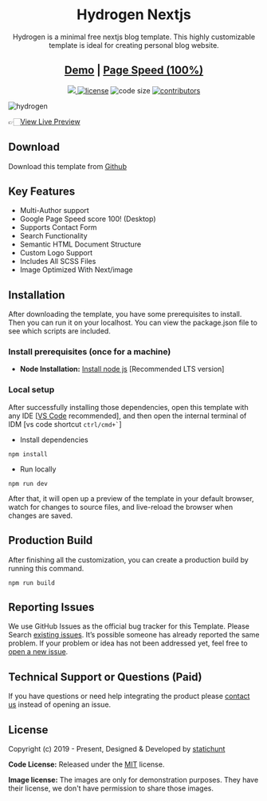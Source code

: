<h1 align=center>Hydrogen Nextjs</h1>
<p align=center>Hydrogen is a minimal free nextjs blog template. This highly customizable template is ideal for creating personal blog website.</p>
<h2 align="center"> <a target="_blank" href="https://hydrogen-nextjs.vercel.app/" rel="nofollow">Demo</a> | <a  target="_blank" href="https://pagespeed.web.dev/report?url=https%3A%2F%2Fhydrogen-nextjs.vercel.app%2F&form_factor=desktop">Page Speed (100%)</a>
</h2>

<p align=center>
  <a href="https://github.com/vercel/next.js/releases/tag/v13.0.6" alt="Contributors">
    <img src="https://img.shields.io/static/v1?label=NEXTJS&message=13.0&color=000&logo=nextjs" />
  </a>

  <a href="https://github.com/statichunt/hydrogen-nextjs/blob/main/LICENSE">
    <img src="https://img.shields.io/github/license/statichunt/hydrogen-nextjs" alt="license"></a>

  <img src="https://img.shields.io/github/languages/code-size/statichunt/hydrogen-nextjs" alt="code size">

  <a href="https://github.com/statichunt/hydrogen-nextjs/graphs/contributors">
    <img src="https://img.shields.io/github/contributors/statichunt/hydrogen-nextjs" alt="contributors"></a>
</p>

![hydrogen](https://demo.gethugothemes.com/thumbnails/hydrogen.png)

👉🏻[View Live Preview](https://hydrogen-nextjs.vercel.app/)

<!-- download -->
## Download

Download this template from [Github](https://github.com/statichunt/hydrogen-nextjs/archive/main.zip)

## Key Features

- Multi-Author support
- Google Page Speed score 100! (Desktop)
- Supports Contact Form
- Search Functionality
- Semantic HTML Document Structure
- Custom Logo Support
- Includes All SCSS Files
- Image Optimized With Next/image

<!-- installation -->
## Installation

After downloading the template, you have some prerequisites to install. Then you can run it on your localhost. You can view the package.json file to see which scripts are included.

### Install prerequisites (once for a machine)

- **Node Installation:** [Install node js](https://nodejs.org/en/download/) [Recommended LTS version]

### Local setup

After successfully installing those dependencies, open this template with any IDE [[VS Code](https://code.visualstudio.com/) recommended], and then open the internal terminal of IDM [vs code shortcut <code>ctrl/cmd+\`</code>]

- Install dependencies

```
npm install
```

- Run locally

```
npm run dev
```

After that, it will open up a preview of the template in your default browser, watch for changes to source files, and live-reload the browser when changes are saved.

## Production Build

After finishing all the customization, you can create a production build by running this command.

```
npm run build
```

<!-- reporting issue -->
## Reporting Issues

We use GitHub Issues as the official bug tracker for this Template. Please Search [existing issues](https://github.com/statichunt/hydrogen-nextjs/issues). It’s possible someone has already reported the same problem.
If your problem or idea has not been addressed yet, feel free to [open a new issue](https://github.com/statichunt/hydrogen-nextjs/issues).

<!-- support -->
## Technical Support or Questions (Paid)

If you have questions or need help integrating the product please [contact us](https://statichunt.com/contact) instead of opening an issue.

<!-- licence -->
## License

Copyright (c) 2019 - Present, Designed & Developed by [statichunt](https://statichunt.com)

**Code License:** Released under the [MIT](https://github.com/statichunt/hydrogen-nextjs/blob/main/LICENSE) license.

**Image license:** The images are only for demonstration purposes. They have their license, we don't have permission to share those images.
